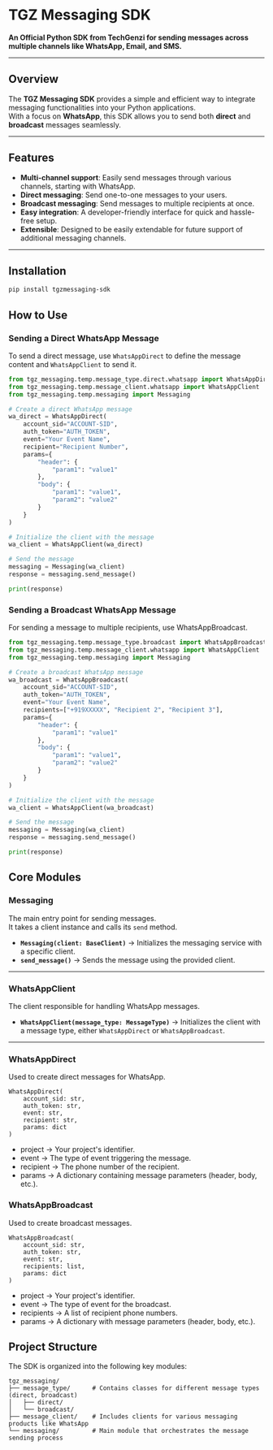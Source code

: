 # TGZ Messaging SDK

**An Official Python SDK from TechGenzi for sending messages across multiple channels like WhatsApp, Email, and SMS.**

---

## Overview
The **TGZ Messaging SDK** provides a simple and efficient way to integrate messaging functionalities into your Python applications.  
With a focus on **WhatsApp**, this SDK allows you to send both **direct** and **broadcast** messages seamlessly.

---

## Features
- **Multi-channel support**: Easily send messages through various channels, starting with WhatsApp.  
- **Direct messaging**: Send one-to-one messages to your users.  
- **Broadcast messaging**: Send messages to multiple recipients at once.  
- **Easy integration**: A developer-friendly interface for quick and hassle-free setup.  
- **Extensible**: Designed to be easily extendable for future support of additional messaging channels.  

---

## Installation

```bash
pip install tgzmessaging-sdk
```

## How to Use

### Sending a Direct WhatsApp Message

To send a direct message, use `WhatsAppDirect` to define the message content and `WhatsAppClient` to send it.

```python
from tgz_messaging.temp.message_type.direct.whatsapp import WhatsAppDirect
from tgz_messaging.temp.message_client.whatsapp import WhatsAppClient
from tgz_messaging.temp.messaging import Messaging

# Create a direct WhatsApp message
wa_direct = WhatsAppDirect(
    account_sid="ACCOUNT-SID",
    auth_token="AUTH_TOKEN",
    event="Your Event Name",
    recipient="Recipient Number",
    params={
        "header": {
            "param1": "value1"
        },
        "body": {
            "param1": "value1",
            "param2": "value2"
        }
    }
)

# Initialize the client with the message
wa_client = WhatsAppClient(wa_direct)

# Send the message
messaging = Messaging(wa_client)
response = messaging.send_message()

print(response)
```

### Sending a Broadcast WhatsApp Message 

For sending a message to multiple recipients, use WhatsAppBroadcast.

```python
from tgz_messaging.temp.message_type.broadcast import WhatsAppBroadcast
from tgz_messaging.temp.message_client.whatsapp import WhatsAppClient
from tgz_messaging.temp.messaging import Messaging

# Create a broadcast WhatsApp message
wa_broadcast = WhatsAppBroadcast(
    account_sid="ACCOUNT-SID",
    auth_token="AUTH_TOKEN",
    event="Your Event Name",
    recipients=["+919XXXXX", "Recipient 2", "Recipient 3"],
    params={
        "header": {
            "param1": "value1"
        },
        "body": {
            "param1": "value1",
            "param2": "value2"
        }
    }
)

# Initialize the client with the message
wa_client = WhatsAppClient(wa_broadcast)

# Send the message
messaging = Messaging(wa_client)
response = messaging.send_message()

print(response)
```

## Core Modules

### Messaging

The main entry point for sending messages.  
It takes a client instance and calls its `send` method.

- **`Messaging(client: BaseClient)`** → Initializes the messaging service with a specific client.  
- **`send_message()`** → Sends the message using the provided client.

---

### WhatsAppClient

The client responsible for handling WhatsApp messages.

- **`WhatsAppClient(message_type: MessageType)`** → Initializes the client with a message type, either `WhatsAppDirect` or `WhatsAppBroadcast`.

---

### WhatsAppDirect

Used to create direct messages for WhatsApp.

```code
WhatsAppDirect(
    account_sid: str,
    auth_token: str,
    event: str,
    recipient: str,
    params: dict
)
```

- project → Your project's identifier.
- event → The type of event triggering the message.
- recipient → The phone number of the recipient.
- params → A dictionary containing message parameters (header, body, etc.).


### WhatsAppBroadcast

Used to create broadcast messages.

```code
WhatsAppBroadcast(
    account_sid: str,
    auth_token: str,
    event: str,
    recipients: list,
    params: dict
)
```

- project → Your project's identifier.
- event → The type of event for the broadcast.
- recipients → A list of recipient phone numbers.
- params → A dictionary with message parameters (header, body, etc.).


## Project Structure

The SDK is organized into the following key modules:

```code
tgz_messaging/
├── message_type/      # Contains classes for different message types (direct, broadcast)
│   ├── direct/
│   └── broadcast/
├── message_client/    # Includes clients for various messaging products like WhatsApp
└── messaging/         # Main module that orchestrates the message sending process
```
